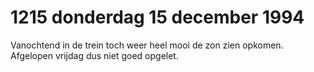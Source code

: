 # 1215 donderdag 15 december 1994
Vanochtend in de trein toch weer heel mooi de zon zien opkomen. Afgelopen vrijdag dus niet goed opgelet.